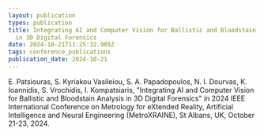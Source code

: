 ```yaml
---
layout: publication
types: publication
title: Integrating AI and Computer Vision for Ballistic and Bloodstain Analysis
  in 3D Digital Forensics
date: 2024-10-21T11:25:32.905Z
tags: conference_publications
publication_date: 2024-10-21
---
```

E. Patsiouras, S. Kyriakou Vasileiou, S. A. Papadopoulos, N. I. Dourvas, K. Ioannidis, S. Vrochidis, I. Kompatsiaris, "Integrating AI and Computer Vision for Ballistic and Bloodstain Analysis in 3D Digital Forensics" in 2024 IEEE International Conference on Metrology for eXtended Reality, Artificial Intelligence and Neural Engineering  (MetroXRAINE), St Albans, UK, October 21-23, 2024.